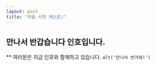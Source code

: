 ```yaml
---
layout: post
title: "처음 시작 테스트!"
---  
```


## 만나서 반갑습니다 인호입니다.
** 여러분은 지금 인호와 함께하고 있습니다.
`alt('만나서 반가워!')`

